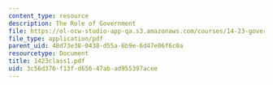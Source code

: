 ```yaml
---
content_type: resource
description: The Role of Government
file: https://ol-ocw-studio-app-qa.s3.amazonaws.com/courses/14-23-government-regulation-of-industry-spring-2003/3c56d376f13fd65647abad955397acee_1423class1.pdf
file_type: application/pdf
parent_uid: 48d73e38-0438-d55a-6b9e-6d47e06f6c0a
resourcetype: Document
title: 1423class1.pdf
uid: 3c56d376-f13f-d656-47ab-ad955397acee
---
```

